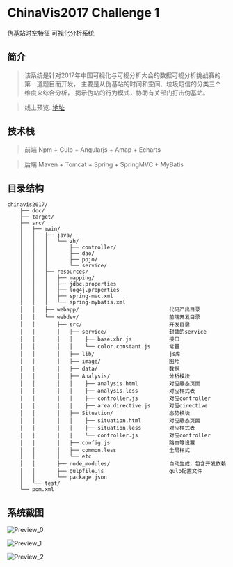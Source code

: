 # ChinaVis2017 Challenge 1
伪基站时空特征 可视化分析系统
## 简介
>该系统是针对2017年中国可视化与可视分析大会的数据可视分析挑战赛的第一道题目而开发，
主要是从伪基站的时间和空间、垃圾短信的分类三个维度来综合分析，
揭示伪站的行为模式，协助有关部门打击伪基站。

> 线上预览: [地址](http://59.110.139.197/chinavis/#!/ "伪基站时空特征")
## 技术栈
>前端 Npm + Gulp + Angularjs + Amap + Echarts

>后端 Maven + Tomcat + Spring + SpringMVC + MyBatis
## 目录结构
    chinavis2017/
        ├── doc/
        ├── target/
        ├── src/
        │   ├── main/
        │   │   ├── java/
        │   │   │   └── zh/
        │   │   │       ├── controller/
        │   │   │       ├── dao/
        │   │   │       ├── pojo/
        │   │   │       └── service/
        │   │   ├── resources/
        │   │   │   ├── mapping/
        │   │   │   ├── jdbc.properties
        │   │   │   ├── log4j.properties
        │   │   │   ├── spring-mvc.xml
        │   │   │   └── spring-mybatis.xml
        │   │   ├── webapp/                             代码产出目录
        │   │   └── webdev/                             前端开发目录
        │   │       ├── src/                            开发目录
        │   │       │   ├── service/                    封装的service
        │   │       │   │    ├── base.xhr.js            接口
        │   │       │   │    └── color.constant.js      常量
        │   │       │   ├── lib/                        js库
        │   │       │   ├── image/                      图片
        │   │       │   ├── data/                       数据
        │   │       │   ├── Analysis/                   分析模块
        │   │       │   │    ├── analysis.html          对应静态页面
        │   │       │   │    ├── analysis.less          对应样式表
        │   │       │   │    ├── controller.js          对应controller
        │   │       │   │    ├── area.directive.js      对应directive
        │   │       │   ├── Situation/                  态势模块
        │   │       │   │    ├── situation.html         对应静态页面
        │   │       │   │    ├── situation.less         对应样式表
        │   │       │   │    └── controller.js          对应controller
        │   │       │   ├── config.js                   路由等设置
        │   │       │   ├── common.less                 全局样式
        │   │       │   └── etc 
        │   │       ├── node_modules/                   自动生成，包含开发依赖
        │   │       ├── gulpfile.js                     gulp配置文件
        │   │       └── package.json
        │   └── test/
        └── pom.xml
## 系统截图
![Preview_0](https://github.com/oceanstation/chinavis2017/blob/master/doc/Preview_0.png)

![Preview_1](https://github.com/oceanstation/chinavis2017/blob/master/doc/Preview_1.png)

![Preview_2](https://github.com/oceanstation/chinavis2017/blob/master/doc/Preview_2.png)